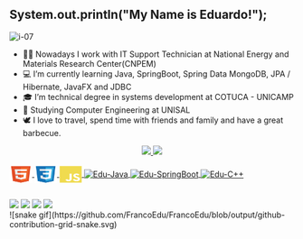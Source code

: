 ## System.out.println("My Name is Eduardo!");
  ![i-07](https://user-images.githubusercontent.com/84602524/202872867-30e4865c-fb0a-4152-b35d-58f521a44d53.png)
- 🧑‍💻 Nowadays I work with IT Support Technician at National Energy and Materials Research Center(CNPEM)
- 💻 I’m currently learning Java, SpringBoot, Spring Data MongoDB, JPA / Hibernate, JavaFX and JDBC
- 🎓 I’m technical degree in systems development at COTUCA - UNICAMP
- 📒 Studying Computer Engineering at UNISAL
- 🕊️ I love to travel, spend time with friends and family and have a great barbecue.    
<div align="center">
  <a href="https://github.com/FrancoEdu">
  <img height="180em" src="https://github-readme-stats-anuraghazra1.vercel.app/api?username=FrancoEdu&show_icons=true&theme=dark&include_all_commits=true&count_private=true"/>
  <img height="180em" src="https://github-readme-stats.vercel.app/api/top-langs/?username=FrancoEdu&layout=compact&langs_count=7&theme=dark"/>
</div>
<div style="display: inline_block"><br>
  <img align="center" alt="Edu-HTML" height="30" width="40" src="https://raw.githubusercontent.com/devicons/devicon/master/icons/html5/html5-original.svg">
  <img align="center" alt="Edu-CSS" height="30" width="40" src="https://raw.githubusercontent.com/devicons/devicon/master/icons/css3/css3-original.svg">
  <img align="center" alt="Edu-Js" height="30" width="40" src="https://raw.githubusercontent.com/devicons/devicon/master/icons/javascript/javascript-plain.svg">
  <img align="center" alt="Edu-Java" height="30" width="40" src="https://cdn.jsdelivr.net/gh/devicons/devicon/icons/java/java-original.svg">
  <img align="center" alt="Edu-SpringBoot" height="30" width="40" src="https://cdn.jsdelivr.net/gh/devicons/devicon/icons/spring/spring-plain-wordmark.svg">
  <img align="center" alt="Edu-C++" height="30" width="40" src="https://cdn.jsdelivr.net/gh/devicons/devicon/icons/cplusplus/cplusplus-original.svg" />
</div>
  
  ##
 
<div> 
  <a href="https://www.instagram.com/franc0du/" target="_blank"><img src="https://img.shields.io/badge/-Instagram-%23E4405F?style=for-the-badge&logo=instagram&logoColor=white" target="_blank"></a>
 <a href="https://discord.com/channels/fran0du" target="_blank"><img src="https://img.shields.io/badge/Discord-7289DA?style=for-the-badge&logo=discord&logoColor=white" target="_blank"></a> 
  <a href = "eduardoofraanco@gmail.com"><img src="https://img.shields.io/badge/-Gmail-%23333?style=for-the-badge&logo=gmail&logoColor=white" target="_blank"></a>
  <a href="https://www.linkedin.com/in/eduardo-f-9160a2164/" target="_blank"><img src="https://img.shields.io/badge/-LinkedIn-%230077B5?style=for-the-badge&logo=linkedin&logoColor=white" target="_blank"></a> 
</div>
![snake gif](https://github.com/FrancoEdu/FrancoEdu/blob/output/github-contribution-grid-snake.svg)
